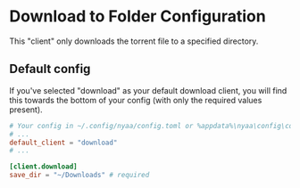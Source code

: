 # Download to Folder Configuration
This "client" only downloads the torrent file to a specified directory.

## Default config
If you've selected "download" as your default download client, you will find this towards the bottom of your config (with only the required values present).
```toml
# Your config in ~/.config/nyaa/config.toml or %appdata%\nyaa\config\config.toml
# ...
default_client = "download"
# ...

[client.download]
save_dir = "~/Downloads" # required
```
